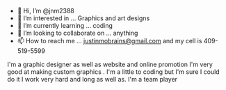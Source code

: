 - 👋 Hi, I’m @jnm2388
- 👀 I’m interested in ... Graphics and art designs
- 🌱 I’m currently learning ... coding
- 💞️ I’m looking to collaborate on ... anything
- 📫 How to reach me ... justinmobrains@gmail.com and my cell is 409-519-5599

<!---
jnm2388/jnm2388 is a ✨ special ✨ repository because its `README.md` (this file) appears on your GitHub profile.
You can click the Preview link to take a look at your changes.
--->
I'm a graphic designer as well as website and online promotion I'm very good at making custom graphics . I'm a little to coding but I'm sure I could do it 
I work very hard and long as well as. I'm a team player
